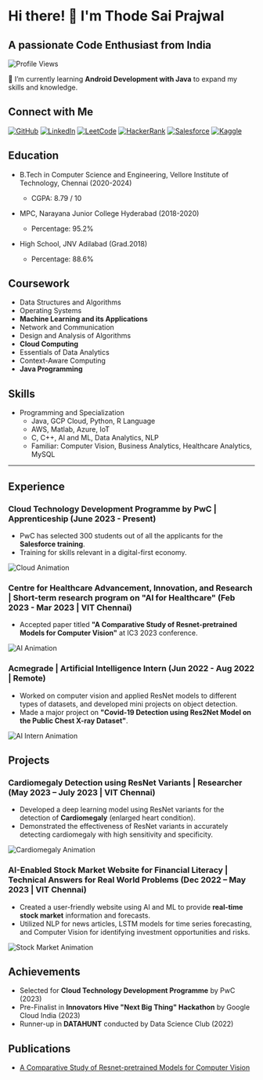# Hi there! 👋 I'm Thode Sai Prajwal

## A passionate Code Enthusiast from India

![Profile Views](https://komarev.com/ghpvc/?username=THODESAIPRAJWAL&color=blueviolet)

🌱 I’m currently learning **Android Development with Java** to expand my skills and knowledge.

## Connect with Me
[![GitHub](https://img.shields.io/badge/GitHub-THODESAIPRAJWAL-blue?logo=github&style=flat-square&logoColor=white)](https://github.com/THODESAIPRAJWAL)
[![LinkedIn](https://img.shields.io/badge/LinkedIn-Thode_Sai_Prajwal-blue?logo=linkedin&style=flat-square&logoColor=white)](https://www.linkedin.com/in/thode-sai-prajwal-436554191)
[![LeetCode](https://img.shields.io/badge/LeetCode-thodesaiprajwal-red?logo=leetcode&style=flat-square&logoColor=white)](https://leetcode.com/thodesaiprajwal/)
[![HackerRank](https://img.shields.io/badge/HackerRank-thodesaiprajwal-green?logo=hackerrank&style=flat-square&logoColor=white)](https://www.hackerrank.com/thodesaiprajwal)
[![Salesforce](https://img.shields.io/badge/salesforce-tsaiprajwal-blue?logo=salesforce&style=flat-square&logoColor=white)](https://trailblazer.me/id/tsaiprajwal)
[![Kaggle](https://img.shields.io/badge/Kaggle-thodesaiprajwal-orange?logo=kaggle&style=flat-square&logoColor=white)](https://www.kaggle.com/thodesaiprajwal)

## Education
- B.Tech in Computer Science and Engineering, Vellore Institute of Technology, Chennai (2020-2024)
  - CGPA: 8.79 / 10

- MPC, Narayana Junior College Hyderabad (2018-2020)
  - Percentage: 95.2%

- High School, JNV Adilabad (Grad.2018)
  - Percentage: 88.6%

## Coursework
- Data Structures and Algorithms
- Operating Systems
- **Machine Learning and its Applications**
- Network and Communication
- Design and Analysis of Algorithms
- **Cloud Computing**
- Essentials of Data Analytics
- Context-Aware Computing
- **Java Programming**

## Skills
- Programming and Specialization
  - Java, GCP Cloud, Python, R Language
  - AWS, Matlab, Azure, IoT
  - C, C++, AI and ML, Data Analytics, NLP
  - Familiar: Computer Vision, Business Analytics, Healthcare Analytics, MySQL

---

## Experience
### Cloud Technology Development Programme by PwC | Apprenticeship (June 2023 - Present)
- PwC has selected 300 students out of all the applicants for the **Salesforce training**.
- Training for skills relevant in a digital-first economy.

![Cloud Animation](https://media.giphy.com/media/xT1R9Do9AT5S72m5yI/giphy.gif)

### Centre for Healthcare Advancement, Innovation, and Research | Short-term research program on "AI for Healthcare" (Feb 2023 - Mar 2023 | VIT Chennai)
- Accepted paper titled **"A Comparative Study of Resnet-pretrained Models for Computer Vision"** at IC3 2023 conference.

![AI Animation](https://media.giphy.com/media/YQitE4YNQNahy/giphy.gif)

### Acmegrade | Artificial Intelligence Intern (Jun 2022 - Aug 2022 | Remote)
- Worked on computer vision and applied ResNet models to different types of datasets, and developed mini projects on object detection.
- Made a major project on **"Covid-19 Detection using Res2Net Model on the Public Chest X-ray Dataset"**.

![AI Intern Animation](https://media.giphy.com/media/3oKIPo3mI8pVsNRCZW/giphy.gif)

## Projects
### Cardiomegaly Detection using ResNet Variants | Researcher (May 2023 – July 2023 | VIT Chennai)
- Developed a deep learning model using ResNet variants for the detection of **Cardiomegaly** (enlarged heart condition).
- Demonstrated the effectiveness of ResNet variants in accurately detecting cardiomegaly with high sensitivity and specificity.

![Cardiomegaly Animation](https://media.giphy.com/media/3oKIPo3mI8pVsNRCZW/giphy.gif)

### AI-Enabled Stock Market Website for Financial Literacy | Technical Answers for Real World Problems (Dec 2022 – May 2023 | VIT Chennai)
- Created a user-friendly website using AI and ML to provide **real-time stock market** information and forecasts.
- Utilized NLP for news articles, LSTM models for time series forecasting, and Computer Vision for identifying investment opportunities and risks.

![Stock Market Animation](https://media.giphy.com/media/YQitE4YNQNahy/giphy.gif)

## Achievements
- Selected for **Cloud Technology Development Programme** by PwC (2023)
- Pre-Finalist in **Innovators Hive "Next Big Thing" Hackathon** by Google Cloud India (2023)
- Runner-up in **DATAHUNT** conducted by Data Science Club (2022)

## Publications
- [A Comparative Study of Resnet-pretrained Models for Computer Vision](link_to_your_publication)




